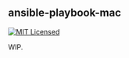ansible-playbook-mac
------------------------------
[![MIT Licensed][badge-license]][link-license]

WIP.

 [badge-license]: https://img.shields.io/github/license/martianplatypus/ansible-playbook-bootstrap-mac
 [link-license]: https://github.com/martianplatypus/ansible-playbook-bootstrap-mac/blob/master/LICENSE
